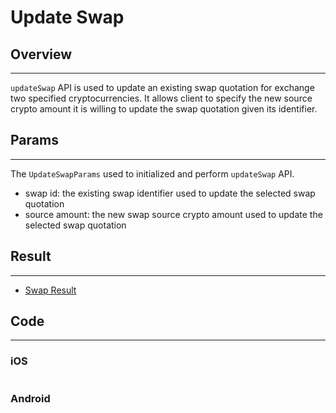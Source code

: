 # Update Swap

## Overview
---
`updateSwap` API is used to update an existing swap quotation for exchange two specified cryptocurrencies. It allows client to specify the new source crypto amount it is willing to update the swap quotation given its identifier.

## Params
---
The `UpdateSwapParams` used to initialized and perform `updateSwap` API.

- swap id: the existing swap identifier used to update the selected swap quotation
- source amount: the new swap source crypto amount used to update the selected swap quotation

## Result
---
- [Swap Result](SwapResult.md)

## Code
---
### iOS
```swift

```

### Android
```kotlin

```